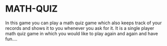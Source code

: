 # MATH-QUIZ 
In this game you can play a math quiz game which also keeps track of your records and shows it to you whenever you ask for it.
It is a single player math quiz  game in which you would like to play again and again and have fun....
